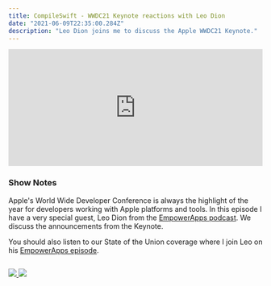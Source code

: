 ```yaml
---
title: CompileSwift - WWDC21 Keynote reactions with Leo Dion
date: "2021-06-09T22:35:00.284Z"
description: "Leo Dion joins me to discuss the Apple WWDC21 Keynote."
---
```


<iframe src="https://open.spotify.com/embed/episode/6BdNk5tBFQb9zXjD4RohUC" width="100%" height="232" frameBorder="0" allowtransparency="true" allow="encrypted-media"></iframe>

### Show Notes

Apple's World Wide Developer Conference is always the highlight of the year for developers working with Apple platforms and tools. In this episode I have a very special guest, Leo Dion from the [EmpowerApps podcast](https://share.transistor.fm/s/ace13930). We discuss the announcements from the Keynote.

You should also listen to our State of the Union coverage where I join Leo on his [EmpowerApps episode](https://share.transistor.fm/s/ace13930).

<div class="podcastSubscribeButton">
<a href="https://anchor.fm/compileswift">
<img src="/images/subscribe-to-podcast.png" style="margin: auto;"/>
</a>
<a href="https://www.buymeacoffee.com/pwcom">
<img src="/images/buy-me-a-coffee.png" style="margin: auto; padding-top: 1em;"/>
</a>
</div>
